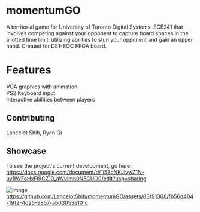 # momentumGO

A territorial game for University of Toronto Digital Systems: ECE241 that involves competing against your opponent to capture board spaces in the allotted time limit, utilizing abilities to stun your opponent and gain an upper hand. Created for DE1-SOC FPGA board. 


# Features
VGA graphics with animation                                                 
PS2 Keyboard input                                     
Interactive abilities between players                                    

## Contributing

Lancelot Shih, Ryan Qi

## Showcase

To see the project's current development, go here:
https://docs.google.com/document/d/1i53cNKJiywZ1N-uyBWFoHxFI9CZ10_aWyImn0N5CUO0/edit?usp=sharing 

![image](https://github.com/LancelotShih/momentumGO/assets/83191308/9c3f54a9-392e-48e9-8976-ec0d39ed7214)
https://github.com/LancelotShih/momentumGO/assets/83191308/fb56d404-1912-4d25-9857-ab03053e101c
